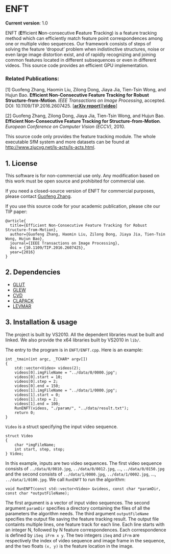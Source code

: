 # ENFT

**Current version**: 1.0

ENFT (**E**fficient **N**on-consecutive **F**eature **T**racking) is a feature tracking method which can efficiently match feature point correspondences among one or multiple video sequences. Our framework consists of steps of solving the feature ‘dropout’ problem when indistinctive structures, noise or even large image distortion exist, and of rapidly recognizing and joining common features located in different subsequences or even in different videos. This source code provides an efficient GPU implementation.

### Related Publications:

[1] Guofeng Zhang, Haomin Liu, Zilong Dong, Jiaya Jia, Tien-Tsin Wong, and Hujun Bao. **Efficient Non-Consecutive Feature Tracking for Robust Structure-from-Motion**. *IEEE Transactions on Image Processing*, accepted. DOI: 10.1109/TIP.2016.2607425. [**[arXiv report](http://arxiv.org/abs/1510.08012)**][**[video](http://www.cad.zju.edu.cn/home/gfzhang/projects/tracking/featuretracking/ENFT-video.wmv)**]

[2] Guofeng Zhang, Zilong Dong, Jiaya Jia, Tien-Tsin Wong, and Hujun Bao. **Efficient Non-Consecutive Feature Tracking for Structure-from-Motion**. *European Conference on Computer Vision (ECCV)*, 2010.

This source code only provides the feature tracking module. The whole executable SfM system and more datasets can be found at http://www.zjucvg.net/ls-acts/ls-acts.html.

## 1. License

This software is for non-commercial use only. Any modification based on this work must be open source and prohibited for commercial use.

If you need a closed-source version of ENFT for commercial purposes, please contact [Guofeng Zhang](mailto:zhangguofeng@cad.zju.edu.cn).

If you use this source code for your academic publication, please cite our TIP paper:

	@article{
	  title={Efficient Non-Consecutive Feature Tracking for Robust Structure-from-Motion},
	  author={Guofeng Zhang, Haomin Liu, Zilong Dong, Jiaya Jia, Tien-Tsin Wong, Hujun Bao},
	  journal={IEEE Transactions on Image Processing},
	  doi = {10.1109/TIP.2016.2607425},
	  year={2016}
	}

## 2. Dependencies

* [GLUT](https://www.opengl.org/resources/libraries/glut/)
* [GLEW](http://glew.sourceforge.net/)
* [CVD](https://www.edwardrosten.com/cvd/)
* [CLAPACK](http://www.netlib.org/clapack/)
* [LEVMAR](http://www.ics.forth.gr/~lourakis/levmar/)

## 3. Installation & usage

The project is built by VS2010. All the dependent libraries must be built and linked. We also provide the x64 libraries built by VS2010 in `lib/`.
	
The entry to the program is in `ENFT/ENFT.cpp`. Here is an example:

	int _tmain(int argc, _TCHAR* argv[])
	{
		std::vector<Video> videos(2);
		videos[0].imgFileName = "../data/0/0000.jpg";
		videos[0].start = 10;
		videos[0].step = 2;
		videos[0].end = 150;
		videos[1].imgFileName = "../data/1/0000.jpg";
		videos[1].start = 0;
		videos[1].step = 2;
		videos[1].end = 100;
		RunENFT(videos, "./param/", "../data/result.txt");
		return 0;
	}

`Video` is a struct specifying the input video sequence.

	struct Video
	{
		char *imgFileName;
		int start, step, stop;
	} Video;

In this example, inputs are two video sequences. The first video sequence consists of `../data/0/0010.jpg`, `../data/0/0012.jpg`, ..., `../data/0/0150.jpg` and the second consists of `../data/1/0000.jpg`, `../data/1/0002.jpg`, ..., `../data/1/0100.jpg`. We call `RunENFT` to run the algorithm:

	void RunENFT(const std::vector<Video> &videos, const char *paramDir, const char *outputFileName);

The first argument is a vector of input video sequences. The second argument `paramDir` specifies a directory containing the files of all the parameters the algorithm needs. The third argument `outputFileName` specifies the output file saving the feature tracking result. The output file containts multiple lines, one feature track for each line. Each line starts with an integer N, followed by N feature correspondences. Each correspondence is defined by `iSeq iFrm x y`. The two integers `iSeq` and `iFrm` are respectively the index of video sequence and image frame in the sequence, and the two floats `(x, y)` is the feature location in the image.
